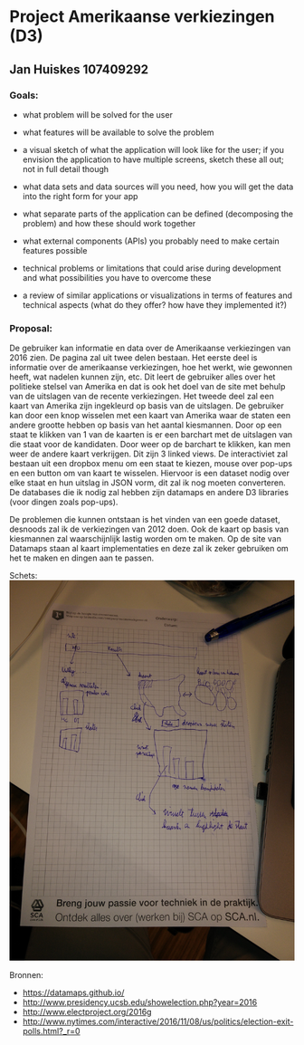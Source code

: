# Project Amerikaanse verkiezingen (D3)

## Jan Huiskes 107409292

### Goals:

* what problem will be solved for the user

* what features will be available to solve the problem

* a visual sketch of what the application will look like for the user; if you envision the application to have multiple screens, sketch these all out; not in full detail though

* what data sets and data sources will you need, how you will get the data into the right form for your app

* what separate parts of the application can be defined (decomposing the problem) and how these should work together

* what external components (APIs) you probably need to make certain features possible

* technical problems or limitations that could arise during development and what possibilities you have to overcome these

* a review of similar applications or visualizations in terms of features and technical aspects (what do they offer? how have they implemented it?)

### Proposal:

De gebruiker kan informatie en data over de Amerikaanse verkiezingen van 2016 zien. De pagina zal uit twee delen bestaan. Het eerste deel is informatie over de amerikaanse verkiezingen, hoe het werkt, wie gewonnen heeft, wat nadelen kunnen zijn, etc. Dit leert de gebruiker alles over het politieke stelsel van Amerika en dat is ook het doel van de site met behulp van de uitslagen van de recente verkiezingen. Het tweede deel zal een kaart van Amerika zijn ingekleurd op basis van de uitslagen. De gebruiker kan door een knop wisselen met een kaart van Amerika waar de staten een andere grootte hebben op basis van het aantal kiesmannen. Door op een staat te klikken van 1 van de kaarten is er een barchart met de uitslagen van die staat voor de kandidaten. Door weer op de barchart te klikken, kan men weer de andere kaart verkrijgen. Dit zijn 3 linked views. De interactiviet zal bestaan uit een dropbox menu om een staat te kiezen, mouse over pop-ups en een button om van kaart te wisselen. Hiervoor is een dataset nodig over elke staat en hun uitslag in JSON vorm, dit zal ik nog moeten converteren. De databases die ik nodig zal hebben zijn datamaps en andere D3 libraries (voor dingen zoals pop-ups).

De problemen die kunnen ontstaan is het vinden van een goede dataset, desnoods zal ik de verkiezingen van 2012 doen. Ook de kaart op basis van kiesmannen zal waarschijnlijk lastig worden om te maken. Op de site van Datamaps staan al kaart implementaties en deze zal ik zeker gebruiken om het te maken en dingen aan te passen.

Schets:
![](doc/schets.jpg)

Bronnen:
* https://datamaps.github.io/
* http://www.presidency.ucsb.edu/showelection.php?year=2016
* http://www.electproject.org/2016g
* http://www.nytimes.com/interactive/2016/11/08/us/politics/election-exit-polls.html?_r=0
